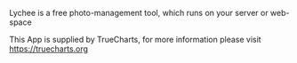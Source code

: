 
Lychee is a free photo-management tool, which runs on your server or web-space

This App is supplied by TrueCharts, for more information please visit https://truecharts.org
